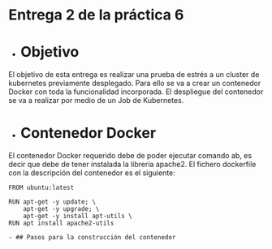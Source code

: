 # Entrega 2 de la práctica 6 
- # Objetivo
El objetivo de esta entrega es realizar una prueba de estrés a un cluster de kubernetes previamente desplegado. 
Para ello se va a crear un contenedor Docker con toda la funcionalidad incorporada.
El despliegue del contenedor se va a realizar por medio de un Job de Kubernetes.

- # Contenedor Docker
El contenedor Docker requerido debe de poder ejecutar comando ab, es decir que debe de tener instalada la librería apache2.
El fichero dockerfile con la descripción del contenedor es el siguiente:

```
FROM ubuntu:latest

RUN apt-get -y update; \
    apt-get -y upgrade; \
    apt-get -y install apt-utils \
RUN apt install apache2-utils
```

    - ## Pasos para la construcción del contenedor